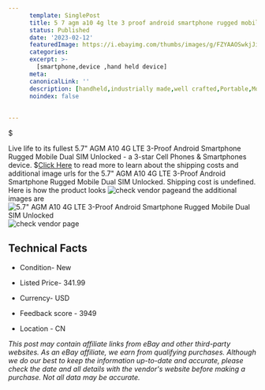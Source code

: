 ```yaml
---
      template: SinglePost
      title: 5 7 agm a10 4g lte 3 proof android smartphone rugged mobile dual sim unlocked
      status: Published
      date: '2023-02-12'
      featuredImage: https://i.ebayimg.com/thumbs/images/g/FZYAAOSwkjJizXaF/s-l225.jpg
      categories: 
      excerpt: >-
        [smartphone,device ,hand held device]
      meta:
      canonicalLink: ''
      description: [handheld,industrially made,well crafted,Portable,Mobile,Compact,Convenient,Lightweight,Maneuverable,Man-portable,Miniature,Carriable,Hand-held,Light,Holdable,Transportable,Mobile device,Pocket-sized,On-the-go,Wireless,Cordless,Compact size,Convenient size, smartphone,device ,hand held device]
      noindex: false
      
        
---
```

$

Live life to its fullest 5.7" AGM A10 4G LTE 3-Proof Android Smartphone Rugged Mobile Dual SIM Unlocked - a 3-star Cell Phones & Smartphones device.
$[Click Here](https://www.ebay.com/itm/225072125922?hash=item34675817e2%3Ag%3AFZYAAOSwkjJizXaF&mkevt=1&mkcid=1&mkrid=711-53200-19255-0&campid=%253CePNCampaignId%253E&customid=%253CreferenceId%253E&toolid=10049) to read more to learn about the shipping costs and additional image urls for the 5.7" AGM A10 4G LTE 3-Proof Android Smartphone Rugged Mobile Dual SIM Unlocked. Shipping cost is undefined. Here is how the product looks ![check vendor page](https://i.ebayimg.com/thumbs/images/g/FZYAAOSwkjJizXaF/s-l225.jpg)and the additional images are![5.7" AGM A10 4G LTE 3-Proof Android Smartphone Rugged Mobile Dual SIM Unlocked](https://i.ebayimg.com/images/g/FZYAAOSwkjJizXaF/s-l960.jpg)![check vendor page](https://origin-galleryplus.ebayimg.com/ws/web/225072125922_2_0_1/225x225.jpg,https://origin-galleryplus.ebayimg.com/ws/web/225072125922_3_0_1/225x225.jpg,https://origin-galleryplus.ebayimg.com/ws/web/225072125922_4_0_1/225x225.jpg,https://origin-galleryplus.ebayimg.com/ws/web/225072125922_5_0_1/225x225.jpg,https://origin-galleryplus.ebayimg.com/ws/web/225072125922_6_0_1/225x225.jpg,https://origin-galleryplus.ebayimg.com/ws/web/225072125922_7_0_1/225x225.jpg,https://origin-galleryplus.ebayimg.com/ws/web/225072125922_8_0_1/225x225.jpg,https://origin-galleryplus.ebayimg.com/ws/web/225072125922_9_0_1/225x225.jpg,https://origin-galleryplus.ebayimg.com/ws/web/225072125922_10_0_1/225x225.jpg,https://origin-galleryplus.ebayimg.com/ws/web/225072125922_11_0_1/225x225.jpg,https://origin-galleryplus.ebayimg.com/ws/web/225072125922_12_0_1/225x225.jpg)



 ## Technical Facts 



     
      

 - Condition- New 


      

 - Listed Price- 341.99 


      

 - Currency- USD 


      

 - Feedback score - 3949 


      

 - Location - CN 


      
      

 *_This post may contain affiliate links from eBay and other third-party websites. As an eBay affiliate, we earn from qualifying purchases. Although we do our best to keep the information up-to-date and accurate, please check the date and all details with the vendor's website before making a purchase. Not all data may be accurate._*






